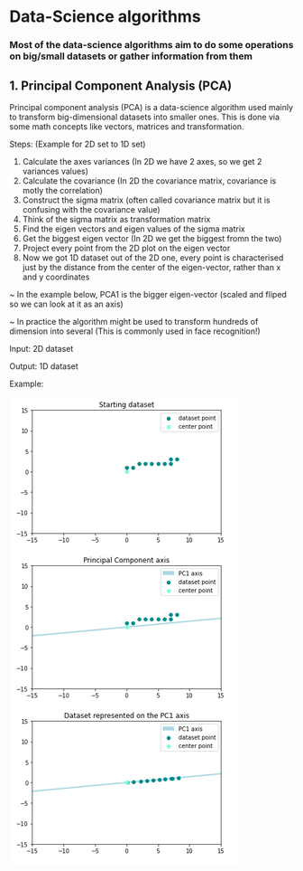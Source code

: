 # Data-Science algorithms

### Most of the data-science algorithms aim to do some operations on big/small datasets or gather information from them

## 1. Principal Component Analysis (PCA)

Principal component analysis (PCA) is a data-science algorithm used mainly to transform big-dimensional datasets into smaller ones.
This is done via some math concepts like vectors, matrices and transformation.

Steps:
(Example for 2D set to 1D set)
1. Calculate the axes variances (In 2D we have 2 axes, so we get 2 variances values)
2. Calculate the covariance (In 2D the covariance matrix, covariance is motly the correlation)
3. Construct the sigma matrix (often called covariance matrix but it is confusing with the covariance value)
4. Think of the sigma matrix as transformation matrix
5. Find the eigen vectors and eigen values of the sigma matrix
6. Get the biggest eigen vector (In 2D we get the biggest fromn the two)
7. Project every point from the 2D plot on the eigen vector
8. Now we got 1D dataset out of the 2D one, every point is characterised just by the distance from the center of the eigen-vector, rather than x and y coordinates

~ In the example below, PCA1 is the bigger eigen-vector (scaled and fliped so we can look at it as an axis)

~ In practice the algorithm might be used to transform hundreds of dimension into several (This is commonly used in face recognition!)

Input: 2D dataset

Output: 1D dataset

Example:

![pca](../resources/images/pca.png)
